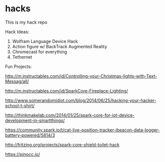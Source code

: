 hacks
=====

This is my hack repo

Hack Ideas:

1. Wolfram Language Device Hack
2. Action figure w/ BackTrack Augmented Reality
3. Chromecast for everything
4. Tethernet

Fun Projects:

http://m.instructables.com/id/Controlling-your-Christmas-lights-with-Text-Messag/all/

http://m.instructables.com/id/SparkCore-Fireplace-Lighting/

http://www.somerandomidiot.com/blog/2014/06/25/hacking-your-hacker-school-t-shirt/

http://thinkmakelab.com/2014/01/25/spark-core-for-iot-device-development-in-smartthings/

https://community.spark.io/t/cat-live-position-tracker-ibeacon-data-logger-battery-powered/5814/3

http://fritzing.org/projects/spark-core-shield-toilet-hack

https://pinocc.io/
